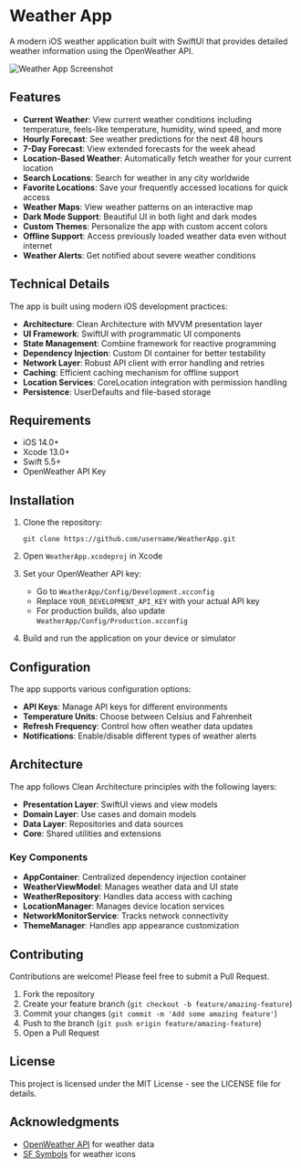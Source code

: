 # Weather App

A modern iOS weather application built with SwiftUI that provides detailed weather information using the OpenWeather API.

![Weather App Screenshot](app_screenshot.png)

## Features

- **Current Weather**: View current weather conditions including temperature, feels-like temperature, humidity, wind speed, and more
- **Hourly Forecast**: See weather predictions for the next 48 hours
- **7-Day Forecast**: View extended forecasts for the week ahead
- **Location-Based Weather**: Automatically fetch weather for your current location
- **Search Locations**: Search for weather in any city worldwide
- **Favorite Locations**: Save your frequently accessed locations for quick access
- **Weather Maps**: View weather patterns on an interactive map
- **Dark Mode Support**: Beautiful UI in both light and dark modes
- **Custom Themes**: Personalize the app with custom accent colors
- **Offline Support**: Access previously loaded weather data even without internet
- **Weather Alerts**: Get notified about severe weather conditions

## Technical Details

The app is built using modern iOS development practices:

- **Architecture**: Clean Architecture with MVVM presentation layer
- **UI Framework**: SwiftUI with programmatic UI components
- **State Management**: Combine framework for reactive programming
- **Dependency Injection**: Custom DI container for better testability
- **Network Layer**: Robust API client with error handling and retries
- **Caching**: Efficient caching mechanism for offline support
- **Location Services**: CoreLocation integration with permission handling
- **Persistence**: UserDefaults and file-based storage

## Requirements

- iOS 14.0+
- Xcode 13.0+
- Swift 5.5+
- OpenWeather API Key

## Installation

1. Clone the repository:
   ```
   git clone https://github.com/username/WeatherApp.git
   ```

2. Open `WeatherApp.xcodeproj` in Xcode

3. Set your OpenWeather API key:
   - Go to `WeatherApp/Config/Development.xcconfig`
   - Replace `YOUR_DEVELOPMENT_API_KEY` with your actual API key
   - For production builds, also update `WeatherApp/Config/Production.xcconfig`

4. Build and run the application on your device or simulator

## Configuration

The app supports various configuration options:

- **API Keys**: Manage API keys for different environments
- **Temperature Units**: Choose between Celsius and Fahrenheit
- **Refresh Frequency**: Control how often weather data updates
- **Notifications**: Enable/disable different types of weather alerts

## Architecture

The app follows Clean Architecture principles with the following layers:

- **Presentation Layer**: SwiftUI views and view models
- **Domain Layer**: Use cases and domain models
- **Data Layer**: Repositories and data sources
- **Core**: Shared utilities and extensions

### Key Components

- **AppContainer**: Centralized dependency injection container
- **WeatherViewModel**: Manages weather data and UI state
- **WeatherRepository**: Handles data access with caching
- **LocationManager**: Manages device location services
- **NetworkMonitorService**: Tracks network connectivity
- **ThemeManager**: Handles app appearance customization

## Contributing

Contributions are welcome! Please feel free to submit a Pull Request.

1. Fork the repository
2. Create your feature branch (`git checkout -b feature/amazing-feature`)
3. Commit your changes (`git commit -m 'Add some amazing feature'`)
4. Push to the branch (`git push origin feature/amazing-feature`)
5. Open a Pull Request

## License

This project is licensed under the MIT License - see the LICENSE file for details.

## Acknowledgments

- [OpenWeather API](https://openweathermap.org/api) for weather data
- [SF Symbols](https://developer.apple.com/sf-symbols/) for weather icons
